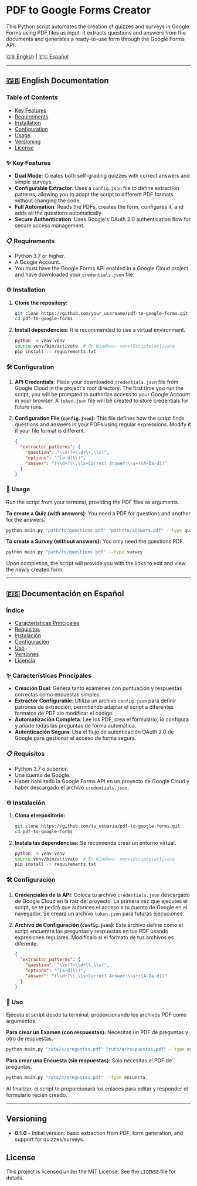 # PDF to Google Forms Creator

This Python script automates the creation of quizzes and surveys in Google Forms using PDF files as input. It extracts questions and answers from the documents and generates a ready-to-use form through the Google Forms API.

[🇬🇧 English](#english-documentation) | [🇪🇸 Español](#documentación-en-español)

---

## <a name="english-documentation"></a>🇬🇧 English Documentation

### Table of Contents
- [Key Features](#-key-features)
- [Requirements](#-requirements)
- [Installation](#️-installation)
- [Configuration](#️-configuration)
- [Usage](#-usage)
- [Versioning](#-versioning)
- [License](#-license)

### ✨ Key Features
- **Dual Mode**: Creates both self-grading quizzes with correct answers and simple surveys.
- **Configurable Extractor**: Uses a `config.json` file to define extraction patterns, allowing you to adapt the script to different PDF formats without changing the code.
- **Full Automation**: Reads the PDFs, creates the form, configures it, and adds all the questions automatically.
- **Secure Authentication**: Uses Google's OAuth 2.0 authentication flow for secure access management.

### 📋 Requirements
- Python 3.7 or higher.
- A Google Account.
- You must have the Google Forms API enabled in a Google Cloud project and have downloaded your `credentials.json` file.

### ⚙️ Installation
1.  **Clone the repository:**
    ```bash
    git clone https://github.com/your_username/pdf-to-google-forms.git
    cd pdf-to-google-forms
    ```
2.  **Install dependencies:** It is recommended to use a virtual environment.
    ```bash
    python -m venv venv
    source venv/bin/activate  # On Windows: venv\Scripts\activate
    pip install -r requirements.txt
    ```

### 🛠️ Configuration
1.  **API Credentials**: Place your downloaded `credentials.json` file from Google Cloud in the project's root directory. The first time you run the script, you will be prompted to authorize access to your Google Account in your browser. A `token.json` file will be created to store credentials for future runs.

2.  **Configuration File (`config.json`)**: This file defines how the script finds questions and answers in your PDFs using regular expressions. Modify it if your file format is different.
    ```json
    {
      "extractor_patterns": {
        "question": "\\n(?=\\d+\\.\\s)",
        "options": "^[a-d]\\)",
        "answer": "(\\d+)\\.\\s+Correct Answer:\\s+([A-Da-d])"
      }
    }
    ```

### 🚀 Usage
Run the script from your terminal, providing the PDF files as arguments.

**To create a Quiz (with answers):**
You need a PDF for questions and another for the answers.
```bash
python main.py "path/to/questions.pdf" "path/to/answers.pdf" --type quiz
```

**To create a Survey (without answers):**
You only need the questions PDF.
```bash
python main.py "path/to/questions.pdf" --type survey
```
Upon completion, the script will provide you with the links to edit and view the newly created form.

---

## <a name="documentación-en-español"></a>🇪🇸 Documentación en Español

### Índice
- [Características Principales](#-características-principales)
- [Requisitos](#-requisitos)
- [Instalación](#️-instalación-1)
- [Configuración](#️-configuración-1)
- [Uso](#-uso)
- [Versiones](#-versiones)
- [Licencia](#-licencia-1)

### ✨ Características Principales
- **Creación Dual**: Genera tanto exámenes con puntuación y respuestas correctas como encuestas simples.
- **Extractor Configurable**: Utiliza un archivo `config.json` para definir patrones de extracción, permitiendo adaptar el script a diferentes formatos de PDF sin modificar el código.
- **Automatización Completa**: Lee los PDF, crea el formulario, lo configura y añade todas las preguntas de forma automática.
- **Autenticación Segura**: Usa el flujo de autenticación OAuth 2.0 de Google para gestionar el acceso de forma segura.

### 📋 Requisitos
- Python 3.7 o superior.
- Una cuenta de Google.
- Haber habilitado la Google Forms API en un proyecto de Google Cloud y haber descargado el archivo `credentials.json`.

### ⚙️ Instalación
1.  **Clona el repositorio:**
    ```bash
    git clone https://github.com/tu_usuario/pdf-to-google-forms.git
    cd pdf-to-google-forms
    ```
2.  **Instala las dependencias:** Se recomienda crear un entorno virtual.
    ```bash
    python -m venv venv
    source venv/bin/activate  # En Windows: venv\Scripts\activate
    pip install -r requirements.txt
    ```

### 🛠️ Configuración
1.  **Credenciales de la API**: Coloca tu archivo `credentials.json` descargado de Google Cloud en la raíz del proyecto. La primera vez que ejecutes el script, se te pedirá que autorices el acceso a tu cuenta de Google en el navegador. Se creará un archivo `token.json` para futuras ejecuciones.

2.  **Archivo de Configuración (`config.json`)**: Este archivo define cómo el script encuentra las preguntas y respuestas en tus PDF usando expresiones regulares. Modifícalo si el formato de tus archivos es diferente.
    ```json
    {
      "extractor_patterns": {
        "question": "\\n(?=\\d+\\.\\s)",
        "options": "^[a-d]\\)",
        "answer": "(\\d+)\\.\\s+Correct Answer:\\s+([A-Da-d])"
      }
    }
    ```

### 🚀 Uso
Ejecuta el script desde tu terminal, proporcionando los archivos PDF como argumentos.

**Para crear un Examen (con respuestas):**
Necesitas un PDF de preguntas y otro de respuestas.
```bash
python main.py "ruta/a/preguntas.pdf" "ruta/a/respuestas.pdf" --type examen
```

**Para crear una Encuesta (sin respuestas):**
Solo necesitas el PDF de preguntas.
```bash
python main.py "ruta/a/preguntas.pdf" --type encuesta
```
Al finalizar, el script te proporcionará los enlaces para editar y responder el formulario recién creado.

---

## <a name="versioning"></a>Versioning
- **0.1.0** - Initial version: basic extraction from PDF, form generation, and support for quizzes/surveys.

## <a name="license"></a>License
This project is licensed under the MIT License. See the `LICENSE` file for details.
